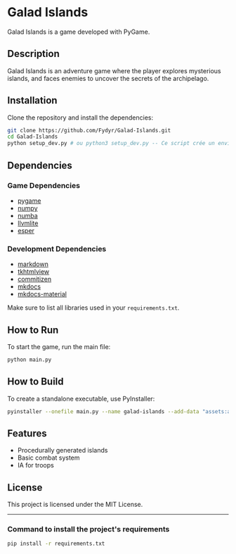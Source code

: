 # Galad Islands

Galad Islands is a game developed with PyGame.

## Description

Galad Islands is an adventure game where the player explores mysterious islands, and faces enemies to uncover the secrets of the archipelago.

## Installation

Clone the repository and install the dependencies:

```bash
git clone https://github.com/Fydyr/Galad-Islands.git
cd Galad-Islands
python setup_dev.py # ou python3 setup_dev.py -- Ce script crée un environnement virtuel, installe les dépendances principales et de développement
```

## Dependencies

### Game Dependencies

- [pygame](https://www.pygame.org/)
- [numpy](https://numpy.org/)
- [numba](https://numba.pydata.org/)
- [llvmlite](https://llvmlite.readthedocs.io/)
- [esper](https://esper.readthedocs.io/)

### Development Dependencies

- [markdown](https://python-markdown.github.io/)
- [tkhtmlview](https://pypi.org/project/tkhtmlview/)
- [commitizen](https://commitizen-tools.github.io/commitizen/)
- [mkdocs](https://www.mkdocs.org/)
- [mkdocs-material](https://squidfunk.github.io/mkdocs-material/)

Make sure to list all libraries used in your `requirements.txt`.

## How to Run

To start the game, run the main file:

```bash
python main.py
```

## How to Build

To create a standalone executable, use PyInstaller:

```bash
pyinstaller --onefile main.py --name galad-islands --add-data "assets:assets"
```


## Features

- Procedurally generated islands
- Basic combat system
- IA for troops

## License

This project is licensed under the MIT License.

---

### Command to install the project's requirements

```bash
pip install -r requirements.txt
```
